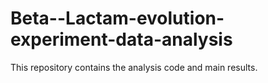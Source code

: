 # Beta--Lactam-evolution-experiment-data-analysis
This repository contains the analysis code and main results. 
